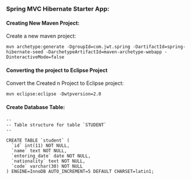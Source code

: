 
### Spring MVC Hibernate Starter App:

#### Creating New Maven Project:

Create a new maven project:
```
mvn archetype:generate -DgroupId=com.jwt.spring -DartifactId=spring-hibernate-seed -DarchetypeArtifactId=maven-archetype-webapp -DinteractiveMode=false
```
#### Converting the project to Eclipse Project
Convert the Created n Project to Eclipse project:
```
mvn eclipse:eclipse -Dwtpversion=2.0
```
#### Create Database Table:
```
--
-- Table structure for table `STUDENT`
--

CREATE TABLE `student` (
  `id` int(11) NOT NULL,
  `name` text NOT NULL,
  `entering_date` date NOT NULL,
  `nationality` text NOT NULL,
  `code` varchar(30) NOT NULL
) ENGINE=InnoDB AUTO_INCREMENT=5 DEFAULT CHARSET=latin1;
```
